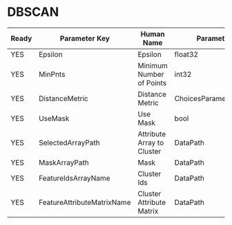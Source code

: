 # DBSCAN #

| Ready | Parameter Key | Human Name | Parameter Type | Parameter Class |
|-------|---------------|------------|-----------------|----------------|
| YES | Epsilon | Epsilon | float32 | Float32Parameter |
| YES | MinPnts | Minimum Number of Points | int32 | Int32Parameter |
| YES | DistanceMetric | Distance Metric | ChoicesParameter::ValueType | ChoicesParameter |
| YES | UseMask | Use Mask | bool | BoolParameter |
| YES | SelectedArrayPath | Attribute Array to Cluster | DataPath | ArraySelectionParameter |
| YES | MaskArrayPath | Mask | DataPath | ArraySelectionParameter |
| YES | FeatureIdsArrayName | Cluster Ids | DataPath | ArrayCreationParameter |
| YES | FeatureAttributeMatrixName | Cluster Attribute Matrix | DataPath | ArrayCreationParameter |
